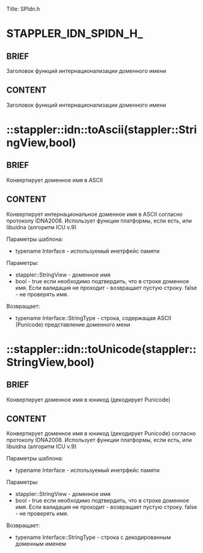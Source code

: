 Title: SPIdn.h


# STAPPLER_IDN_SPIDN_H_

## BRIEF

Заголовок функций интернационализации доменного имени

## CONTENT

Заголовок функций интернационализации доменного имени


# ::stappler::idn::toAscii<typename>(stappler::StringView,bool)

## BRIEF

Конвертирует доменное имя в ASCII

## CONTENT

Конвертирует интернациональное доменное имя в ASCII согласно протоколу IDNA2008. Использует функции платформы, если есть, или libuidna (алгоритм ICU v.9)

Параметры шаблона:
* typename Interface - используемый инетрфейс памяти

Параметры:
* stappler::StringView - доменное имя
* bool - true если необходимо подтвердить, что в строке доменное имя. Если валидация не проходит - возвращает пустую строку. false - не проверять имя.

Возвращает:
* typename Interface::StringType - строка, содержащая ASCII (Punicode) представление доменного мени

# ::stappler::idn::toUnicode<typename>(stappler::StringView,bool)

## BRIEF

Конвертирует доменное имя в юникод (декодирует Punicode)

## CONTENT

Конвертирует доменное имя в юникод (декодирует Punicode) согласно протоколу IDNA2008. Использует функции платформы, если есть, или libuidna (алгоритм ICU v.9)

Параметры шаблона:
* typename Interface - используемый инетрфейс памяти

Параметры:
* stappler::StringView - доменное имя
* bool - true если необходимо подтвердить, что в строке доменное имя. Если валидация не проходит - возвращает пустую строку. false - не проверять имя.

Возвращает:
* typename Interface::StringType - строка с декодированным доменным именем